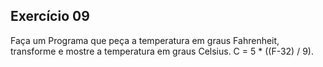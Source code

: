 ## Exercício 09

Faça um Programa que peça a temperatura em graus Fahrenheit, transforme e mostre a temperatura em graus Celsius.
C = 5 * ((F-32) / 9).
